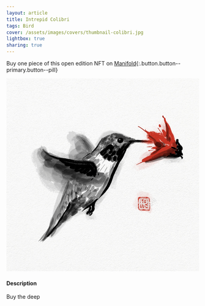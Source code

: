 ```yaml
---
layout: article
title: Intrepid Colibri
tags: Bird
cover: /assets/images/covers/thumbnail-colibri.jpg
lightbox: true
sharing: true
---
```


Buy one piece of this open edition NFT on [Manifold](https://app.manifold.xyz/c/cryptosumie-5){:.button.button--primary.button--pill}

<div class="card mt-3">
  <div class="card__image">
    <img src="/assets/images/hd/colibri.jpg"/>
  </div>
  <div class="card__content">
    <div class="card__header">
      <h4>Description</h4>
    </div>
    <p>Buy the deep</p>
  </div>
</div>



